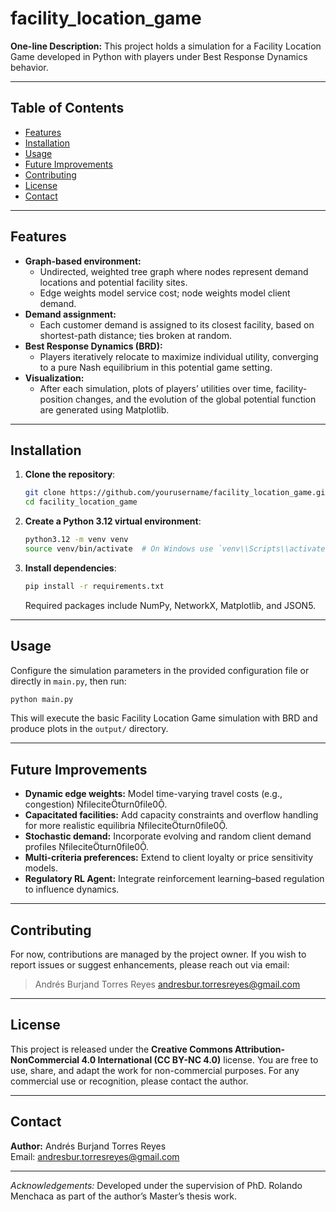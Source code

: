 # facility\_location\_game

**One-line Description:** This project holds a simulation for a Facility Location Game developed in Python with players under Best Response Dynamics behavior.

---

## Table of Contents

- [Features](#features)
- [Installation](#installation)
- [Usage](#usage)
- [Future Improvements](#future-improvements)
- [Contributing](#contributing)
- [License](#license)
- [Contact](#contact)

---

## Features

- **Graph-based environment:**
  - Undirected, weighted tree graph where nodes represent demand locations and potential facility sites.
  - Edge weights model service cost; node weights model client demand.
- **Demand assignment:**
  - Each customer demand is assigned to its closest facility, based on shortest-path distance; ties broken at random.
- **Best Response Dynamics (BRD):**
  - Players iteratively relocate to maximize individual utility, converging to a pure Nash equilibrium in this potential game setting.
- **Visualization:**
  - After each simulation, plots of players’ utilities over time, facility-position changes, and the evolution of the global potential function are generated using Matplotlib.

---

## Installation

1. **Clone the repository**:
   ```bash
   git clone https://github.com/yourusername/facility_location_game.git
   cd facility_location_game
   ```
2. **Create a Python 3.12 virtual environment**:
   ```bash
   python3.12 -m venv venv
   source venv/bin/activate  # On Windows use `venv\\Scripts\\activate`
   ```
3. **Install dependencies**:
   ```bash
   pip install -r requirements.txt
   ```
   Required packages include NumPy, NetworkX, Matplotlib, and JSON5.

---

## Usage



Configure the simulation parameters in the provided configuration file or directly in `main.py`, then run:

```bash
python main.py
```

This will execute the basic Facility Location Game simulation with BRD and produce plots in the `output/` directory.

---

## Future Improvements

- **Dynamic edge weights:** Model time-varying travel costs (e.g., congestion) fileciteturn0file0.
- **Capacitated facilities:** Add capacity constraints and overflow handling for more realistic equilibria fileciteturn0file0.
- **Stochastic demand:** Incorporate evolving and random client demand profiles fileciteturn0file0.
- **Multi-criteria preferences:** Extend to client loyalty or price sensitivity models.
- **Regulatory RL Agent:** Integrate reinforcement learning–based regulation to influence dynamics.

---

## Contributing

For now, contributions are managed by the project owner. If you wish to report issues or suggest enhancements, please reach out via email:

> Andrés Burjand Torres Reyes [andresbur.torresreyes@gmail.com](mailto\:andresbur.torresreyes@gmail.com)

---

## License

This project is released under the **Creative Commons Attribution-NonCommercial 4.0 International (CC BY-NC 4.0)** license. You are free to use, share, and adapt the work for non-commercial purposes. For any commercial use or recognition, please contact the author.

---

## Contact

**Author:** Andrés Burjand Torres Reyes\
Email: [andresbur.torresreyes@gmail.com](mailto\:andresbur.torresreyes@gmail.com)

---

*Acknowledgements:* Developed under the supervision of PhD. Rolando Menchaca as part of the author’s Master’s thesis work.
